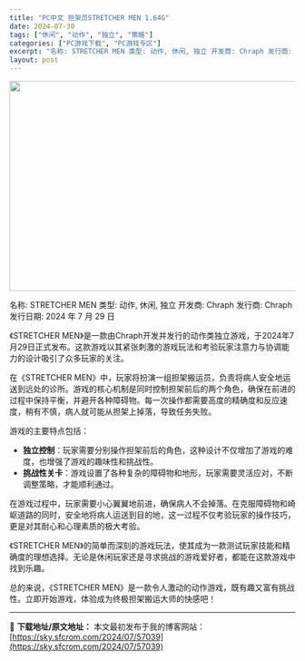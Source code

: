 ```yaml
---
title: "PC中文 担架员STRETCHER MEN 1.64G"
date: 2024-07-30
tags: ["休闲", "动作", "独立", "策略"]
categories: ["PC游戏下载", "PC游戏专区"]
excerpt: "名称: STRETCHER MEN 类型: 动作, 休闲, 独立 开发商: Chraph 发行商: Chraph 发行日期: 2024 年 7 月 29 日 《STRETCHER MEN》是一款由Chraph开发并发行的动作类独立游戏，于2024年7月29日正式发布。这款游戏以其紧张刺激的游戏玩法和&hellip;"
layout: post
---
```


<img class="aligncenter size-full wp-image-57040" src="https://sky.sfcrom.com/wp-content/uploads/2024/07/2024073000545671.webp" alt="" width="660" height="370" />

名称: STRETCHER MEN
类型: 动作, 休闲, 独立
开发商: Chraph
发行商: Chraph
发行日期: 2024 年 7 月 29 日

《STRETCHER MEN》是一款由Chraph开发并发行的动作类独立游戏，于2024年7月29日正式发布。这款游戏以其紧张刺激的游戏玩法和考验玩家注意力与协调能力的设计吸引了众多玩家的关注。

在《STRETCHER MEN》中，玩家将扮演一组担架搬运员，负责将病人安全地运送到远处的诊所。游戏的核心机制是同时控制担架前后的两个角色，确保在前进的过程中保持平衡，并避开各种障碍物。每一次操作都需要高度的精确度和反应速度，稍有不慎，病人就可能从担架上掉落，导致任务失败。

游戏的主要特点包括：
<ul>
 	<li><strong>独立控制</strong>：玩家需要分别操作担架前后的角色，这种设计不仅增加了游戏的难度，也增强了游戏的趣味性和挑战性。</li>
 	<li><strong>挑战性关卡</strong>：游戏设置了各种复杂的障碍物和地形，玩家需要灵活应对，不断调整策略，才能顺利通过。</li>
</ul>
在游戏过程中，玩家需要小心翼翼地前进，确保病人不会掉落。在克服障碍物和崎岖道路的同时，安全地将病人运送到目的地，这一过程不仅考验玩家的操作技巧，更是对其耐心和心理素质的极大考验。

《STRETCHER MEN》的简单而深刻的游戏玩法，使其成为一款测试玩家技能和精确度的理想选择。无论是休闲玩家还是寻求挑战的游戏爱好者，都能在这款游戏中找到乐趣。

总的来说，《STRETCHER MEN》是一款令人激动的动作游戏，既有趣又富有挑战性。立即开始游戏，体验成为终极担架搬运大师的快感吧！

---
📖 **下载地址/原文地址：** 本文最初发布于我的博客网站：[https://sky.sfcrom.com/2024/07/57039](https://sky.sfcrom.com/2024/07/57039)
